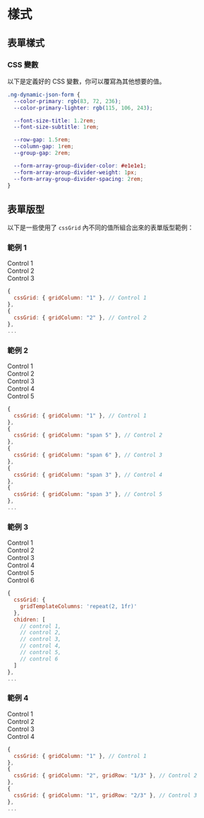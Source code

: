 # 樣式

## 表單樣式

### CSS 變數

以下是定義好的 CSS 變數，你可以覆寫為其他想要的值。

```css
.ng-dynamic-json-form {
  --color-primary: rgb(83, 72, 236);
  --color-primary-lighter: rgb(115, 106, 243);

  --font-size-title: 1.2rem;
  --font-size-subtitle: 1rem;

  --row-gap: 1.5rem;
  --column-gap: 1rem;
  --group-gap: 2rem;

  --form-array-group-divider-color: #e1e1e1;
  --form-array-aroup-divider-weight: 1px;
  --form-array-group-divider-spacing: 2rem;
}
```

## 表單版型

以下是一些使用了 `cssGrid` 內不同的值所組合出來的表單版型範例：

### 範例 1

<div class="example-wrapper">
  <div class="css-grid-example">
    <div class="form-group">
      <div class="form-control" style="grid-column: 1">Control 1</div>
      <div class="form-control" style="grid-column: 2">Control 2</div>
      <div class="form-control" style="grid-column: span 2">Control 3</div>
    </div>
  </div>

```javascript
{
  cssGrid: { gridColumn: "1" }, // Control 1
},
{
  cssGrid: { gridColumn: "2" }, // Control 2
},
...
```

</div>

### 範例 2

<div class="example-wrapper">
  <div class="css-grid-example">
    <div class="form-group">
      <div class="form-control" style="grid-column: 1">Control 1</div>
      <div class="form-control" style="grid-column: span 5">Control 2</div>
      <div class="form-control" style="grid-column: span 6">Control 3</div>
      <div class="form-control" style="grid-column: span 3">Control 4</div>
      <div class="form-control" style="grid-column: span 3">Control 5</div>
    </div>
  </div>

```javascript
{
  cssGrid: { gridColumn: "1" }, // Control 1
},
{
  cssGrid: { gridColumn: "span 5" }, // Control 2
},
{
  cssGrid: { gridColumn: "span 6" }, // Control 3
},
{
  cssGrid: { gridColumn: "span 3" }, // Control 4
},
{
  cssGrid: { gridColumn: "span 3" }, // Control 5
},
...
```

</div>

### 範例 3

<div class="example-wrapper">
  <div class="css-grid-example">
    <div class="form-group" style="grid-template-columns: repeat(2, 1fr)">
      <div class="form-control">Control 1</div>
      <div class="form-control">Control 2</div>
      <div class="form-control">Control 3</div>
      <div class="form-control">Control 4</div>
      <div class="form-control">Control 5</div>
      <div class="form-control">Control 6</div>
    </div>
  </div>

```javascript
{
  cssGrid: {
    gridTemplateColumns: 'repeat(2, 1fr)'
  },
  chidren: [
    // control 1,
    // control 2,
    // control 3,
    // control 4,
    // control 5,
    // control 6
  ]
},
...
```

</div>

### 範例 4

<div class="example-wrapper">
  <div class="css-grid-example">
    <div class="form-group" style="grid-template-columns: repeat(2, 1fr)">
      <div class="form-control" style="grid-column: 1">Control 1</div>
      <div class="form-control" style="grid-column: 2; grid-row: 1/3">
        Control 2
      </div>
      <div class="form-control">Control 3</div>
      <div class="form-control" style="grid-column: span 2">Control 4</div>
    </div>
  </div>

```javascript
{
  cssGrid: { gridColumn: "1" }, // Control 1
},
{
  cssGrid: { gridColumn: "2", gridRow: "1/3" }, // Control 2
},
{
  cssGrid: { gridColumn: "1", gridRow: "2/3" }, // Control 3
},
...
```

  </div>
